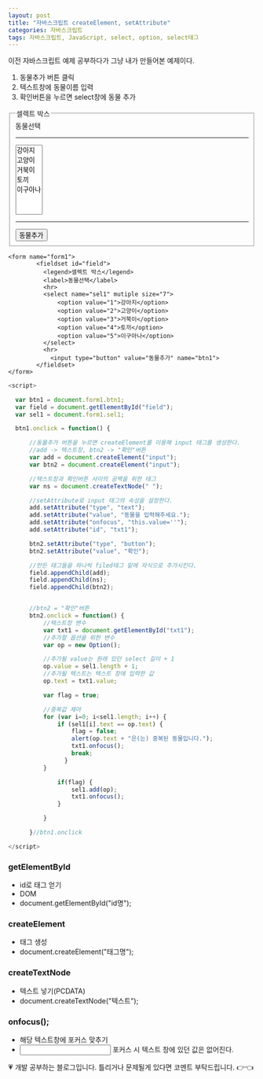 ```yaml
---
layout: post
title: "자바스크립트 createElement, setAttribute"
categories: 자바스크립트
tags: 자바스크립트, JavaScript, select, option, select태그
---
```


이전 자바스크립트 예제 공부하다가 그냥 내가 만들어본 예제이다.

1. 동물추가 버튼 클릭
2. 텍스트창에 동물이름 입력
3. 확인버튼을 누르면 select창에 동물 추가

<form name="form1">
        <fieldset id="field">
          <legend>셀렉트 박스</legend>
          <label>동물선택</label>
          <hr>
          <select name="sel1" mutiple size="7">
              <option value="1">강아지</option>
              <option value="2">고양이</option>
              <option value="3">거북이</option>
              <option value="4">토끼</option>
              <option value="5">이구아나</option>
          </select>
          <hr>
            <input type="button" value="동물추가" name="btn1">
        </fieldset>
</form>

```
<form name="form1">
        <fieldset id="field">
          <legend>셀렉트 박스</legend>
          <label>동물선택</label>
          <hr>
          <select name="sel1" mutiple size="7">
              <option value="1">강아지</option>
              <option value="2">고양이</option>
              <option value="3">거북이</option>
              <option value="4">토끼</option>
              <option value="5">이구아나</option>
          </select>
          <hr>
            <input type="button" value="동물추가" name="btn1">
        </fieldset>
</form>
```

```javascript
<script>

  var btn1 = document.form1.btn1;
  var field = document.getElementById("field");
  var sel1 = document.form1.sel1;

  btn1.onclick = function() {

      //동물추가 버튼을 누르면 createElement를 이용해 input 태그를 생성한다.
      //add -> 텍스트창, btn2 -> "확인"버튼
      var add = document.createElement("input");
      var btn2 = document.createElement("input");

      //텍스트창과 확인버튼 사이의 공백을 위한 태그
      var ns = document.createTextNode(" ");

      //setAttribute로 input 태그의 속성을 설정한다.
      add.setAttribute("type", "text");
      add.setAttribute("value", "동물을 입력해주세요.");
      add.setAttribute("onfocus", "this.value=''");
      add.setAttribute("id", "txt1");

      btn2.setAttribute("type", "button");
      btn2.setAttribute("value", "확인");

      //만든 태그들을 하나씩 filed태그 밑에 자식으로 추가시킨다.            
      field.appendChild(add);
      field.appendChild(ns);
      field.appendChild(btn2);


      //btn2 = "확인"버튼
      btn2.onclick = function() {
          //텍스트창 변수
          var txt1 = document.getElementById("txt1");
          //추가할 옵션을 위한 변수
          var op = new Option();

          //추가될 value는 원래 있던 select 길이 + 1
          op.value = sel1.length + 1;
          //추가될 텍스트는 텍스트 창에 입력한 값
          op.text = txt1.value;

          var flag = true;

          //중복값 제어
          for (var i=0; i<sel1.length; i++) {
              if (sel1[i].text == op.text) {
                  flag = false;
                  alert(op.text + "은(는) 중복된 동물입니다.");
                  txt1.onfocus();
                  break;
                }
          }

              if(flag) {
                  sel1.add(op);
                  txt1.onfocus();
              }

          }

      }//btn1.onclick

</script>
```

### getElementById
- id로 태그 얻기
- DOM
- document.getElementById("id명");

### createElement
- 태그 생성
- document.createElement("태그명");

### createTextNode
- 텍스트 넣기(PCDATA)
- document.createTextNode("텍스트");

### onfocus();
- 해당 텍스트창에 포커스 맞추기
- <input type='text' onfocus="this.value=''"> 포커스 시 텍스트 창에 있던 값은 없어진다.



<div class="myc1" id="c1"><span>💗 개발 공부하는 블로그입니다. 틀리거나 문제될게 있다면 코멘트 부탁드립니다. 👉👈</span></div>
